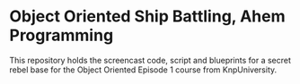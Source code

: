 Object Oriented Ship Battling, Ahem Programming
==============================================

This repository holds the screencast code, script and blueprints for a
secret rebel base for the Object Oriented Episode 1 course from KnpUniversity.


